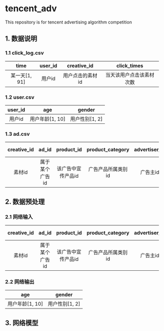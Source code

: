 # tencent_adv
This repository is for tencent advertising algorithm competition 
## 1. 数据说明
### 1.1 click_log.csv
| time | user_id | creative_id | click_times |
| :----: | :----: | :----:  | :----: |
| 某一天[1, 91]| 用户id | 用户点击的素材id | 当天该用户点击该素材次数 |
### 1.2 user.csv
| user_id | age | gender |
| :----: | :----:  | :----: |
| 用户id | 用户年龄[1, 10] | 用户性别[1, 2] |
### 1.3 ad.csv
| creative_id | ad_id | product_id | product_category | advertiser_id | industry id |
| :----: | :----: | :----:  | :----: | :----: | :----: |
| 素材id | 属于某个广告id | 该广告中宣传产品id| 广告产品所属类别id | 广告主id | 所属行业id |

## 2. 数据预处理
### 2.1 网络输入
| creative_id | ad_id | product_id | product_category | advertiser_id | industry id | click_times | time |
| :----: | :----: | :----:  | :----: | :----: | :----: | :----: | :----: |
| 素材id | 属于某个广告id | 该广告中宣传产品id | 广告产品所属类别id | 广告主id | 所属行业id | 当天该用户点击该素材次数 | 某一天[1, 91]|

### 2.2 网络输出
| age | gender |
| :----:  | :----: |
| 用户年龄[1, 10] | 用户性别[1, 2] |

## 3. 网络模型
